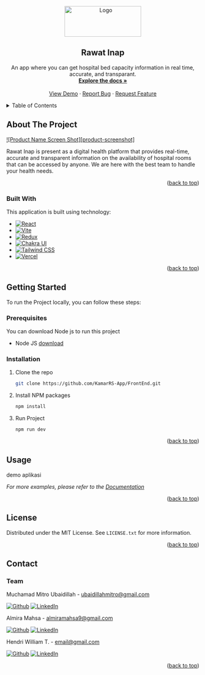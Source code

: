 <!-- PROJECT LOGO -->
<br />
<div align="center">
  <a href="https://github.com/KamarRS-App/FrontEnd">
    <img src='https://github.com/KamarRS-App/FrontEnd/blob/main/src/assets/images/logo.png?raw=true' alt="Logo" width="200" height="80">
  </a>

  <h2 align="center">Rawat Inap</h2>

  <p align="center">
   An app where you can get hospital bed capacity information in real time, accurate, and transparant.
    <br />
    <a href="https://github.com/KamarRS-App/FrontEnd"><strong>Explore the docs »</strong></a>
    <br />
    <br />
    <a href="#">View Demo</a>
    ·
    <a href="https://github.com/KamarRS-App/FrontEnd/issues">Report Bug</a>
    ·
    <a href="https://github.com/KamarRS-App/FrontEnd/issues">Request Feature</a>
  </p>
</div>



<!-- TABLE OF CONTENTS -->
<details>
  <summary>Table of Contents</summary>
  <ol>
    <li>
      <a href="#about-the-project">About The Project</a>
      <ul>
        <li><a href="#built-with">Built With</a></li>
      </ul>
    </li>
    <li>
      <a href="#getting-started">Getting Started</a>
      <ul>
        <li><a href="#prerequisites">Prerequisites</a></li>
        <li><a href="#installation">Installation</a></li>
      </ul>
    </li>
    <li><a href="#usage">Usage</a></li>
    <li><a href="#roadmap">Roadmap</a></li>
    <li><a href="#contributing">Contributing</a></li>
    <li><a href="#license">License</a></li>
    <li><a href="#contact">Contact</a></li>
    <li><a href="#acknowledgments">Acknowledgments</a></li>
  </ol>
</details>



<!-- ABOUT THE PROJECT -->
## About The Project

[![Product Name Screen Shot][product-screenshot]](https://example.com)

Rawat Inap is present as a digital health platform that provides real-time, accurate and transparent information on the availability of hospital rooms that can be accessed by anyone. We are here with the best team to handle your health needs.

<p align="right">(<a href="#readme-top">back to top</a>)</p>

### Built With

This application is built using technology:

* [![React][React.js]][React-url]
* [![Vite][Vite.dev]][Vite-url]
* [![Redux][Redux]][Redux-url]
* [![Chakra UI][Chakra]][ChakraUI-url]
* [![Tailwind CSS][TailwindCSS]][TailwindCSS-url]
* [![Vercel][Vercel]][Vercel-url]

<p align="right">(<a href="#readme-top">back to top</a>)</p>



<!-- GETTING STARTED -->
## Getting Started


To run the Project locally, you can follow these steps:

### Prerequisites
You can download Node js to run this project
* Node JS
[download](https://nodejs.org/en/download/)  

### Installation

1. Clone the repo
   ```sh
   git clone https://github.com/KamarRS-App/FrontEnd.git
   ```
2. Install NPM packages
   ```sh
   npm install
   ```
3. Run Project
    ```
    npm run dev
    ```

<p align="right">(<a href="#readme-top">back to top</a>)</p>



<!-- USAGE EXAMPLES -->
## Usage

demo aplikasi

_For more examples, please refer to the [Documentation](https://example.com)_

<p align="right">(<a href="#readme-top">back to top</a>)</p>

<!-- LICENSE -->
## License

Distributed under the MIT License. See `LICENSE.txt` for more information.

<p align="right">(<a href="#readme-top">back to top</a>)</p>



<!-- CONTACT -->
## Contact

### Team

Muchamad Mitro Ubaidillah - ubaidillahmitro@gmail.com

[![Github][Github]][Github-Mitro-url]
[![LinkedIn][LinkedIn]][LinkedIn-mitro]

Almira Mahsa - almiramahsa9@gmail.com

[![Github][Github]][Github-almira]
[![LinkedIn][LinkedIn]][LinkedIn-Almira]

Hendri William T.  - email@gmail.com

[![Github][Github]][Github-Hendry-url]
[![LinkedIn][LinkedIn]][LinkedIn-mitro]


<p align="right">(<a href="#readme-top">back to top</a>)</p>


<!-- MARKDOWN LINKS & IMAGES -->
<!-- https://www.markdownguide.org/basic-syntax/#reference-style-links -->

[React.js]: https://img.shields.io/badge/React-20232A?style=for-the-badge&logo=react&logoColor=61DAFB
[React-url]: https://reactjs.org/
[Vite.dev]: https://img.shields.io/badge/vite-%23646CFF.svg?style=for-the-badge&logo=vite&logoColor=white
[Vite-url]: https://vitejs.dev/
[Redux]:https://img.shields.io/badge/redux-%23593d88.svg?style=for-the-badge&logo=redux&logoColor=white
[Redux-url]: https://redux.js.org/
[Chakra]: https://img.shields.io/badge/chakra-%234ED1C5.svg?style=for-the-badge&logo=chakraui&logoColor=white
[ChakraUI-url]:https://chakra-ui.com/
[TailwindCSS]: https://img.shields.io/badge/tailwindcss-%2338B2AC.svg?style=for-the-badge&logo=tailwind-css&logoColor=white
[TailwindCSS-url]:https://tailwindcss.com/
[Vercel]:https://img.shields.io/badge/vercel-%23000000.svg?style=for-the-badge&logo=vercel&logoColor=white
[Vercel-url]:https://img.shields.io/badge/vercel-%23000000.svg?style=for-the-badge&logo=vercel&logoColor=white
[Github-Mitro-Url]:https://github.com/mitro-ubaidillah
[Github]:https://img.shields.io/badge/github-%23121011.svg?style=for-the-badge&logo=github&logoColor=white
[LinkedIn]:https://img.shields.io/badge/linkedin-%230077B5.svg?style=for-the-badge&logo=linkedin&logoColor=white
[LinkedIn-mitro]:https://www.linkedin.com/in/muchamad-mitro-ubaidillah-4541a1150/
[Github-almira]:https://github.com/Almiramahsa
[Github-Hendry-url]:https://github.com/hendrywilliam
[LinkedIn-Almira]:https://www.linkedin.com/in/almira-mahsa

